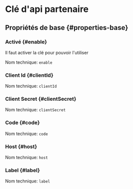 # Clé d'api partenaire
<!--- THIS FILE IS GENERATED PLEASE DO NOT EDIT IT DIRECTLY --->



## Propriétés de base {#properties-base} ##

### Activé {#enable}

Il faut activer la clé pour pouvoir l'utiliser

Nom technique: ```enable```

### Client Id {#clientId}



Nom technique: ```clientId```

### Client Secret {#clientSecret}



Nom technique: ```clientSecret```

### Code {#code}



Nom technique: ```code```

### Host {#host}



Nom technique: ```host```

### Label {#label}



Nom technique: ```label```







